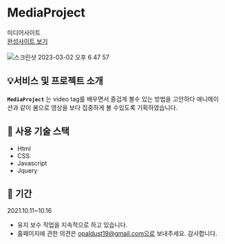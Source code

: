 # MediaProject
미디어사이트
</br>
<a href="https://firsthandcraft.github.io/MediaProject/">완성사이트 보기</a>
</br></br>
![스크린샷 2023-03-02 오후 6 47 57](https://user-images.githubusercontent.com/97497153/222392841-9e8120fc-f1ae-4aee-8c41-948ded810728.png)

## :bulb:서비스 및 프로젝트 소개

**`MediaProject`** 는 video tag를 배우면서 즐겁게 볼수 있는 방법을 고안하다 애니메이션과 같이 봄으로 영상을 보다 집중하게 볼 수있도록 기획하였습니다.

## :wrench: 사용 기술 스택
- Html
- CSS
- Javascript
- Jquery

## :floppy_disk: 기간
2021.10.11~10.16
- 유지 보수 작업을 지속적으로 하고 있습니다. 
- 홈페이지에 관한 의견은 opaldust19@gmail.com으로 보내주세요. 감사합니다.
